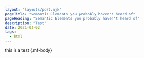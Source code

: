 ```yaml
---
layout: "layouts/post.njk"
pageTitle: "Semantic Elements you probably haven't heard of"
pageHeading: "Semantic Elements you probably haven't heard of"
description: "Test"
date: 2021-03-02
tags:
  - html
---
```

this is a test {.mf-body}